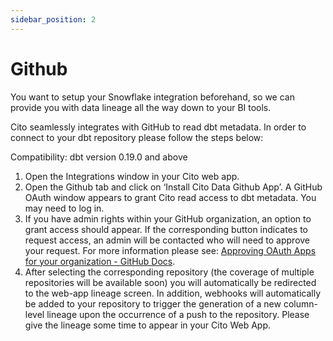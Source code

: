 ```yaml
---
sidebar_position: 2
---
```


# Github

You want to setup your Snowflake integration beforehand, so we can provide you with data lineage all the way down to your BI tools.

Cito seamlessly integrates with GitHub to read dbt metadata. In order to connect to your dbt repository please follow the steps below:

Compatibility: dbt version 0.19.0 and above

1. Open the Integrations window in your Cito web app.
2. Open the Github tab and click on ‘Install Cito Data Github App’. A GitHub OAuth window appears to grant Cito read access to dbt metadata. You may need to log in.
3. If you have admin rights within your GitHub organization, an option to grant access should appear. If the corresponding button indicates to request access, an admin will be contacted who will need to approve your request. For more information please see:  [Approving OAuth Apps for your organization - GitHub Docs](https://docs.github.com/en/organizations/restricting-access-to-your-organizations-data/approving-oauth-apps-for-your-organization).
4. After selecting the corresponding repository (the coverage of multiple repositories will be available soon) you will automatically be redirected to the web-app lineage screen. In addition, webhooks will automatically be added to your repository to trigger the generation of a new column-level lineage upon the occurrence of a push to the repository. Please give the lineage some time to appear in your Cito Web App.

